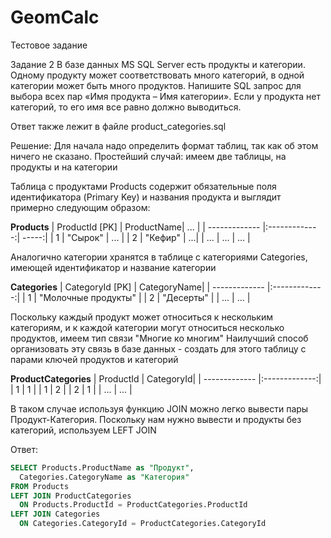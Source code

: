 # GeomCalc
Тестовое задание






Задание 2
В базе данных MS SQL Server есть продукты и категории. Одному продукту может соответствовать много категорий, в одной категории может быть много продуктов. Напишите SQL запрос для выбора всех пар «Имя продукта – Имя категории». Если у продукта нет категорий, то его имя все равно должно выводиться.

Ответ также лежит в файле product_categories.sql

Решение:
Для начала надо определить формат таблиц, так как об этом ничего не сказано. Простейший случай: имеем две таблицы, на продукты и на категории

Таблица с продуктами Products содержит обязательные поля идентификатора (Primary Key) и названия продукта и выглядит примерно следующим образом: 

**Products**
| ProductId [PK] | ProductName| ...  |
| ------------- |:-------------:| -----:|
| 1     | "Сырок" | ... |
| 2     | "Кефир" |   ...|
| ... | ... |   ... |

Аналогично категории хранятся в таблице с категориями Categories, имеющей идентификатор и название категории

**Categories**
| CategoryId [PK]  | CategoryName|
| ------------- |:-------------:|
| 1     | "Молочные продукты" |
| 2     | "Десерты" |
| ... | ...      |

Поскольку каждый продукт может относиться к нескольким категориям, и к каждой категории могут относиться несколько продуктов, имеем тип связи "Многие ко многим"
Наилучший способ организовать эту связь в базе данных - создать для этого таблицу с парами ключей продуктов и категорий

**ProductCategories**
| ProductId  | CategoryId|
| ------------- |:-------------:|
| 1     | 1 |
| 1     | 2 |
| 2    | 1 |
| ... | ... |

В таком случае используя функцию JOIN можно легко вывести пары Продукт-Категория. Поскольку нам нужно вывести и продукты без категорий, используем LEFT JOIN

Ответ:
```sql
SELECT Products.ProductName as "Продукт",
  Categories.CategoryName as "Категория"
FROM Products
LEFT JOIN ProductCategories
  ON Products.ProductId = ProductCategories.ProductId
LEFT JOIN Categories
  ON Categories.CategoryId = ProductCategories.CategoryId
```
